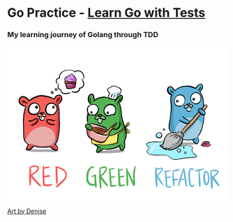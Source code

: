 # Go Practice - [Learn Go with Tests](https://github.com/quii/learn-go-with-tests)

### My learning journey of Golang through TDD

<p align="center">
	<img src="red-green-blue-gophers-smaller.png" />
</p>

[Art by Denise](https://twitter.com/deniseyu21)